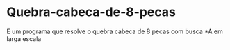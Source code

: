 # Quebra-cabeca-de-8-pecas
E um programa que resolve o quebra cabeca de 8 pecas com busca *A em larga escala
